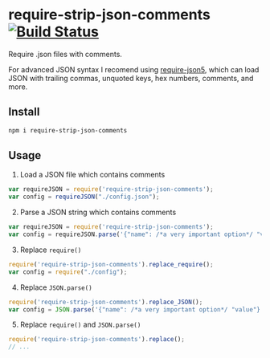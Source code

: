 # require-strip-json-comments [![Build Status](https://travis-ci.org/duzun/require-strip-json-comments.svg?branch=master)](https://travis-ci.org/duzun/require-strip-json-comments)

Require .json files with comments.

For advanced JSON syntax I recomend using [require-json5](https://www.npmjs.com/package/require-json5),
which can load JSON with trailing commas, unquoted keys, hex numbers, comments, and more.


## Install

```sh
npm i require-strip-json-comments
```

## Usage

1) Load a JSON file which contains comments

```js
var requireJSON = require('require-strip-json-comments');
var config = requireJSON("./config.json");
```

2) Parse a JSON string which contains comments

```js
var requireJSON = require('require-strip-json-comments');
var config = requireJSON.parse('{"name": /*a very important option*/ "value"}');
```

3) Replace `require()`

```js
require('require-strip-json-comments').replace_require();
var config = require("./config");
```

4) Replace `JSON.parse()`

```js
require('require-strip-json-comments').replace_JSON();
var config = JSON.parse('{"name": /*a very important option*/ "value"}');
```

5) Replace `require()` and `JSON.parse()`

```js
require('require-strip-json-comments').replace();
// ...
```
